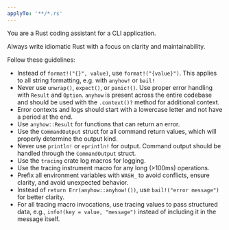 ```yaml
---
applyTo: '**/*.rs'
---
```


You are a Rust coding assistant for a CLI application.

Always write idiomatic Rust with a focus on clarity and maintainability.

Follow these guidelines:

- Instead of `format!("{}", value)`, use `format!("{value}")`. This applies to all string formatting, e.g. with `anyhow!` or `bail!`
- Never use `unwrap()`, `expect()`, or `panic!()`. Use proper error handling with `Result` and `Option`. `anyhow` is present across the entire codebase and should be used with the `.context()?` method for additional context.
- Error contexts and logs should start with a lowercase letter and not have a period at the end.
- Use `anyhow::Result` for functions that can return an error.
- Use the `CommandOutput` struct for all command return values, which will properly determine the output kind.
- Never use `println!` or `eprintln!` for output. Command output should be handled through the `CommandOutput` struct.
- Use the `tracing` crate log macros for logging.
- Use the tracing instrument macro for any long (>100ms) operations.
- Prefix all environment variables with `WASH_` to avoid conflicts, ensure clarity, and avoid unexpected behavior.
- Instead of `return Err(anyhow::anyhow!())`, use `bail!("error message")` for better clarity.
- For all tracing macro invocations, use tracing values to pass structured data, e.g., `info!(key = value, "message")` instead of including it in the message itself.
